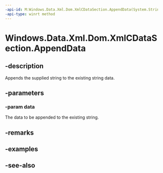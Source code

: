 ```yaml
---
-api-id: M:Windows.Data.Xml.Dom.XmlCDataSection.AppendData(System.String)
-api-type: winrt method
---
```


<!-- Method syntax
public void AppendData(System.String data)
-->

# Windows.Data.Xml.Dom.XmlCDataSection.AppendData

## -description
Appends the supplied string to the existing string data.

## -parameters
### -param data
The data to be appended to the existing string.

## -remarks

## -examples

## -see-also
